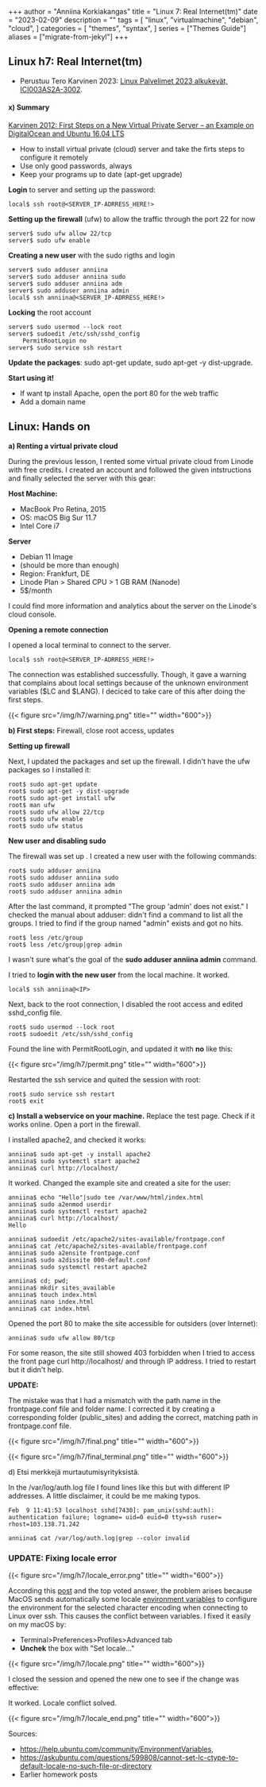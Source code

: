 +++
author = "Anniina Korkiakangas"
title = "Linux 7: Real Internet(tm)"
date = "2023-02-09"
description = ""
tags = [
    "linux",
    "virtualmachine",
    "debian",
    "cloud",
]
categories = [
    "themes",
    "syntax",
]
series = ["Themes Guide"]
aliases = ["migrate-from-jekyl"]
+++

## **Linux h7: Real Internet(tm)**
- Perustuu Tero Karvinen 2023: [Linux Palvelimet 2023 alkukevät, ICI003AS2A-3002](https://terokarvinen.com/2023/linux-palvelimet-2023-alkukevat/).

#### **x) Summary** 

[Karvinen 2012: First Steps on a New Virtual Private Server – an Example on DigitalOcean and Ubuntu 16.04 LTS](https://terokarvinen.com/2017/first-steps-on-a-new-virtual-private-server-an-example-on-digitalocean/)

- How to install virtual private (cloud) server and take the firts steps to configure it remotely
- Use only good passwords, always
- Keep your programs up to date (apt-get upgrade)

**Login** to server and setting up the password:

    local$ ssh root@<SERVER_IP-ADRRESS_HERE!> 

**Setting up the firewall** (ufw) to allow the traffic through the port 22 for now

    server$ sudo ufw allow 22/tcp 
    server$ sudo ufw enable

**Creating a new user** with the sudo rigths and login

    server$ sudo adduser anniina
    server$ sudo adduser anniina sudo
    server$ sudo adduser anniina adm
    server$ sudo adduser anniina admin
    local$ ssh anniina@<SERVER_IP-ADRRESS_HERE!>

**Locking** the root account

    server$ sudo usermod --lock root
    server$ sudoedit /etc/ssh/sshd_config
        PermitRootLogin no
    server$ sudo service ssh restart

**Update the packages**: sudo apt-get update, sudo apt-get -y dist-upgrade.

**Start using it!**
- If want tp install Apache, open the port 80 for the web traffic 
- Add a domain name 

## **Linux: Hands on**

**a) Renting a virtual private cloud** 

During the previous lesson, I rented some virtual private cloud from Linode with free credits. I created an account and followed the given intstructions and finally selected the server with this gear:

**Host Machine:**
- MacBook Pro Retina, 2015
- OS: macOS Big Sur 11.7
- Intel Core i7

**Server** 
- Debian 11 Image
-  (should be more than enough)
- Region: Frankfurt, DE
- Linode Plan > Shared CPU > 1 GB RAM (Nanode)
- 5$/month

I could find more information and analytics about the server on the Linode's cloud console. 

**Opening a remote connection**

I opened a local terminal to connect to the server. 

    local$ ssh root@<SERVER_IP-ADRRESS_HERE!>

The connection was established successfully. Though, it gave a warning that complains about local settings because of the unknown environment variables ($LC and $LANG). I deciced to take care of this after doing the first steps. 

{{< figure src="/img/h7/warning.png" title="" width="600">}}

**b) First steps:** Firewall, close root access, updates

**Setting up firewall**

Next, I updated the packages and set up the firewall. I didn't have the ufw packages so I installed it:

    root$ sudo apt-get update
    root$ sudo apt-get -y dist-upgrade
    root$ sudo apt-get install ufw
    root$ man ufw
    root$ sudo ufw allow 22/tcp 
    root$ sudo ufw enable
    root$ sudo ufw status


**New user and disabling sudo**

The firewall was set up . I created a new user with the following commands:

    root$ sudo adduser anniina
    root$ sudo adduser anniina sudo
    root$ sudo adduser anniina adm
    root$ sudo adduser anniina admin

After the last command, it prompted "The group 'admin' does not exist." I checked the manual about adduser: didn't find a command to list all the groups. I tried to find if the group named "admin" exists and got no hits. 

    root$ less /etc/group
    root$ less /etc/group|grep admin

I wasn't sure what's the goal of the **sudo adduser anniina admin** command. 

I tried to **login with the new user** from the local machine. It worked.

    local$ ssh anniina@<IP>

Next, back to the root connection, I disabled the root access and edited sshd_config file. 

    root$ sudo usermod --lock root
    root$ sudoedit /etc/ssh/sshd_config

Found the line with PermitRootLogin, and updated it with **no** like this:

{{< figure src="/img/h7/permit.png" title="" width="600">}}

Restarted the ssh service and quited the session with root:

    root$ sudo service ssh restart
    root$ exit

**c) Install a webservice on your machine.** Replace the test page. Check if it works online. Open a port in the firewall. 

I installed apache2, and checked it works:

    anniina$ sudo apt-get -y install apache2
    anniina$ sudo systemctl start apache2
    anniina$ curl http://localhost/

It worked. Changed the example site and created a site for the user: 

    anniina$ echo "Hello"|sudo tee /var/www/html/index.html 
    anniina$ sudo a2enmod userdir
    anniina$ sudo systemctl restart apache2
    anniina$ curl http://localhost/
    Hello
    
    anniina$ sudoedit /etc/apache2/sites-available/frontpage.conf
    anniina$ cat /etc/apache2/sites-available/frontpage.conf 
    anniina$ sudo a2ensite frontpage.conf
    anniina$ sudo a2dissite 000-default.conf
    anniina$ sudo systemctl restart apache2

    anniina$ cd; pwd;
    anniina$ mkdir sites_available
    anniina$ touch index.html
    anniina$ nano index.html
    anniina$ cat index.html

Opened the port 80 to make the site accessible for outsiders (over Internet): 

    anniina$ sudo ufw allow 80/tcp

For some reason, the site still showed 403 forbidden when I tried to access the front page curl http://localhost/ and through IP address. I tried to restart but it didn't help. 

**UPDATE:**

The mistake was that I had a mismatch with the path name in the frontpage.conf file and folder name. I corrected it by creating a corresponding folder (public_sites) and adding the correct, matching path in frontpage.conf file.

{{< figure src="/img/h7/final.png" title="" width="600">}}

{{< figure src="/img/h7/final_terminal.png" title="" width="600">}}
    
d) Etsi merkkejä murtautumisyrityksistä.

In the /var/log/auth.log file I found lines like this but with different IP addresses. A little disclaimer, it could be me making typos. 

    Feb  9 11:41:53 localhost sshd[7430]: pam_unix(sshd:auth): authentication failure; logname= uid=0 euid=0 tty=ssh ruser= rhost=103.138.71.242 

    anniina$ cat /var/log/auth.log|grep --color invalid
 

### **UPDATE: Fixing locale error**

{{< figure src="/img/h7/locale_error.png" title="" width="600">}}

According this [post](https://askubuntu.com/questions/599808/cannot-set-lc-ctype-to-default-locale-no-such-file-or-directory) and the top voted answer, the problem arises because MacOS sends automatically some locale [environment variables](https://help.ubuntu.com/community/EnvironmentVariables) to configure the environment for the selected character encoding when connecting to Linux over ssh. This causes the conflict between variables. I fixed it easily on my macOS by: 

- Terminal>Preferences>Profiles>Advanced tab
- **Unchek** the box with "Set locale..."

{{< figure src="/img/h7/locale.png" title="" width="600">}}

I closed the session and opened the new one to see if the change was effective: 

It worked. Locale conflict solved. 

{{< figure src="/img/h7/locale_end.png" title="" width="600">}}

Sources: 
- https://help.ubuntu.com/community/EnvironmentVariables,
- https://askubuntu.com/questions/599808/cannot-set-lc-ctype-to-default-locale-no-such-file-or-directory
- Earlier homework posts
